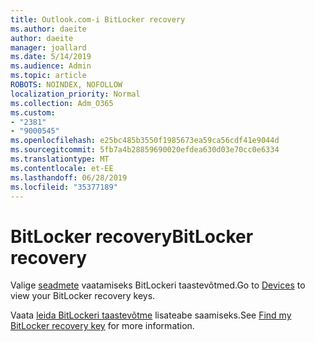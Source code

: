 ```yaml
---
title: Outlook.com-i BitLocker recovery
ms.author: daeite
author: daeite
manager: joallard
ms.date: 5/14/2019
ms.audience: Admin
ms.topic: article
ROBOTS: NOINDEX, NOFOLLOW
localization_priority: Normal
ms.collection: Adm_O365
ms.custom:
- "2381"
- "9000545"
ms.openlocfilehash: e25bc485b3550f1985673ea59ca56cdf41e9044d
ms.sourcegitcommit: 5fb7a4b28859690020efdea630d03e70cc0e6334
ms.translationtype: MT
ms.contentlocale: et-EE
ms.lasthandoff: 06/28/2019
ms.locfileid: "35377189"
---
```

# <a name="bitlocker-recovery"></a><span data-ttu-id="c2737-102">BitLocker recovery</span><span class="sxs-lookup"><span data-stu-id="c2737-102">BitLocker recovery</span></span>

<span data-ttu-id="c2737-103">Valige [seadmete](https://account.microsoft.com/devices/recoverykey) vaatamiseks BitLockeri taastevõtmed.</span><span class="sxs-lookup"><span data-stu-id="c2737-103">Go to [Devices](https://account.microsoft.com/devices/recoverykey) to view your BitLocker recovery keys.</span></span>

<span data-ttu-id="c2737-104">Vaata [leida BitLockeri taastevõtme](https://support.microsoft.com/help/4026181) lisateabe saamiseks.</span><span class="sxs-lookup"><span data-stu-id="c2737-104">See [Find my BitLocker recovery key](https://support.microsoft.com/help/4026181) for more information.</span></span>